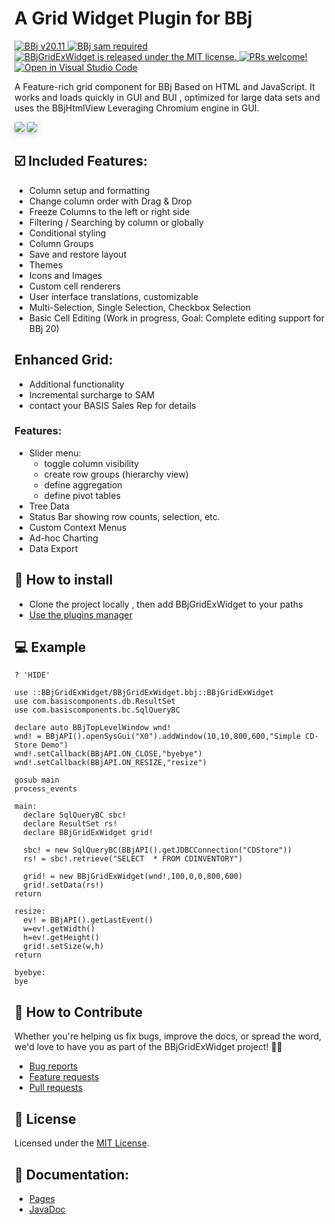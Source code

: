 # A Grid Widget Plugin for BBj
<p>
  <a href="http://www.basis.com/downloads">
    <img src="https://img.shields.io/badge/BBj-v20.11-blue" alt="BBj v20.11" />
  </a>
  <a href="http://www.basis.com/downloads">
    <img src="https://img.shields.io/badge/BBj-SAM%20required-orange" alt="BBj sam required" />
  </a>
  <a href="https://github.com/BBj-Plugins/BBjGridExWidget/blob/master/README.md">
    <img src="https://img.shields.io/badge/license-MIT-blue.svg" alt="BBjGridExWidget is released under the MIT license." />
  </a>
  <a href="https://github.com/necolas/issue-guidelines/blob/master/CONTRIBUTING.md#pull-requests">
    <img src="https://img.shields.io/badge/PRs-welcome-brightgreen.svg" alt="PRs welcome!" />
  </a>
   <a href="https://open.vscode.dev/BBj-Plugins/BBjGridExWidget">
    <img src="https://open.vscode.dev/badges/open-in-vscode.svg" alt="Open in Visual Studio Code" />
  </a>
</p>

A Feature-rich grid component for BBj Based on HTML and JavaScript. It works and loads quickly in GUI and BUI
, optimized for large data sets and uses the BBjHtmlView Leveraging Chromium engine in GUI.

<img style="border-radius: 0.25em;box-shadow:0 2px 4px -1px hsla(214, 53%, 23%, 0.16), 0 3px 12px -1px hsla(214, 50%, 22%, 0.26)" src="https://user-images.githubusercontent.com/4313420/82667299-da6e0880-9c37-11ea-8c0e-1339a8d8b2d6.png" />

<img style="border-radius: 0.25em;box-shadow:0 2px 4px -1px hsla(214, 53%, 23%, 0.16), 0 3px 12px -1px hsla(214, 50%, 22%, 0.26)" src="https://user-images.githubusercontent.com/4313420/82667633-8879b280-9c38-11ea-9217-2cbe35bff94d.png" />

## ☑️ Included Features:

- Column setup and formatting
- Change column order with Drag & Drop 
- Freeze Columns to the left or right side
- Filtering / Searching by column or globally
- Conditional styling
- Column Groups
- Save and restore layout
- Themes
- Icons and Images
- Custom cell renderers
- User interface translations, customizable
- Multi-Selection, Single Selection, Checkbox Selection
- Basic Cell Editing (Work in progress, Goal: Complete editing support
 for BBj 20)

## Enhanced Grid:
- Additional functionality 
- Incremental surcharge to SAM
- contact your BASIS Sales Rep for details

### Features:

- Slider menu:
  * toggle column visibility
  * create row groups (hierarchy view)
  * define aggregation
  * define pivot tables
- Tree Data
- Status Bar showing row counts, selection, etc.
- Custom Context Menus
- Ad-hoc Charting
- Data Export

## 🚀 How to install 

* Clone the project locally , then add BBjGridExWidget to your paths
* [Use the plugins manager](https://www.bbj-plugins.com/en/get-started)

## 💻 Example
```BBJ
? 'HIDE'

use ::BBjGridExWidget/BBjGridExWidget.bbj::BBjGridExWidget
use com.basiscomponents.db.ResultSet
use com.basiscomponents.bc.SqlQueryBC

declare auto BBjTopLevelWindow wnd!
wnd! = BBjAPI().openSysGui("X0").addWindow(10,10,800,600,"Simple CD-Store Demo")
wnd!.setCallback(BBjAPI.ON_CLOSE,"byebye")
wnd!.setCallback(BBjAPI.ON_RESIZE,"resize")

gosub main
process_events

main:
  declare SqlQueryBC sbc!
  declare ResultSet rs!
  declare BBjGridExWidget grid!
  
  sbc! = new SqlQueryBC(BBjAPI().getJDBCConnection("CDStore"))
  rs! = sbc!.retrieve("SELECT  * FROM CDINVENTORY")

  grid! = new BBjGridExWidget(wnd!,100,0,0,800,600)
  grid!.setData(rs!)
return

resize:
  ev! = BBjAPI().getLastEvent()
  w=ev!.getWidth()
  h=ev!.getHeight()
  grid!.setSize(w,h)
return

byebye:
bye
```
## 🤝 How to Contribute

Whether you're helping us fix bugs, improve the docs, or spread the word, we'd love to have you as part of the BBjGridExWidget project! 💪💜

* [Bug reports](CONTRIBUTING.md#bugs)
* [Feature requests](CONTRIBUTING.md#features)
* [Pull requests](CONTRIBUTING.md#pull-requests)

## 📝 License

Licensed under the [MIT License](https://github.com/BBj-Plugins/BBjGridExWidget/blob/master/LICENSE).

## 🔗 Documentation:

* [Pages](https://bbj-plugins.github.io/BBjGridExWidget/)
* [JavaDoc](https://bbj-plugins.github.io/BBjGridExWidget/javadoc)
